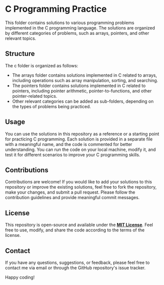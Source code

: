 # C Programming Practice
This folder contains solutions to various programming problems implemented in the C programming language. The solutions are organized by different categories of problems, such as arrays, pointers, and other relevant topics.

## Structure
The c folder is organized as follows:
- The arrays folder contains solutions implemented in C related to arrays, including operations such as array manipulation, sorting, and searching.
- The pointers folder contains solutions implemented in C related to pointers, including pointer arithmetic, pointer-to-functions, and other pointer-related topics.
- Other relevant categories can be added as sub-folders, depending on the types of problems being practiced.

## Usage
You can use the solutions in this repository as a reference or a starting point for practicing C programming. Each solution is provided in a separate file with a meaningful name, and the code is commented for better understanding. You can run the code on your local machine, modify it, and test it for different scenarios to improve your C programming skills.

## Contributions
Contributions are welcome! If you would like to add your solutions to this repository or improve the existing solutions, feel free to fork the repository, make your changes, and submit a pull request. Please follow the contribution guidelines and provide meaningful commit messages.

## License
This repository is open-source and available under the **[MIT License](https://mit-license.org/)**. Feel free to use, modify, and share the code according to the terms of the license.

## Contact
If you have any questions, suggestions, or feedback, please feel free to contact me via email or through the GitHub repository's issue tracker.

Happy coding!